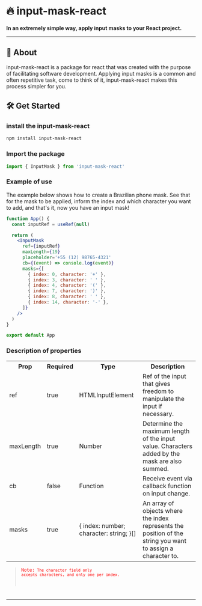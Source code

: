 # 🔥 input-mask-react

**In an extremely simple way, apply input masks to your React project.**

---

## 🚀 About

input-mask-react is a package for react that was created with the purpose of facilitating software development. Applying input masks is a common and often repetitive task, come to think of it, input-mask-react makes this process simpler for you.

## 🛠 Get Started

### install the input-mask-react

```bash
npm install input-mask-react
```

### Import the package

```jsx
import { InputMask } from 'input-mask-react'
```

### Example of use

The example below shows how to create a Brazilian phone mask. See that for the mask to be applied, inform the index and which character you want to add, and that's it, now you have an input mask!

```jsx
function App() {
  const inputRef = useRef(null)

  return (
    <InputMask
      ref={inputRef}
      maxLength={19}
      placeholder='+55 (12) 98765-4321'
      cb={(event) => console.log(event)}
      masks={[
        { index: 0, character: '+' },
        { index: 3, character: ' ' },
        { index: 4, character: '(' },
        { index: 7, character: ')' },
        { index: 8, character: ' ' },
        { index: 14, character: '-' },
      ]}
    />
  )
}

export default App
```

### Description of properties

<table>
  <tr>
    <th>Prop</th>
    <th>Required</th>
    <th>Type</th>
    <th>Description</th>
  </tr>
  
  <tr>
    <td>ref</td>
    <td>true</td>
    <td>HTMLInputElement</td>
    <td>Ref of the input that gives freedom to manipulate the input if necessary.</td>
  </tr>
  
  <tr>
    <td>maxLength</td>
    <td>true</td>
    <td>Number</td>
    <td>Determine the maximum length of the input value. Characters added by the mask are also summed.</td>
  </tr>

  <tr>
    <td>cb</td>
    <td>false</td>
    <td>Function</td>
    <td>Receive event via callback function on input change.</td>
  </tr>

  <tr>
    <td>masks</td>
    <td>true</td>
    <td>
      {
        index: number;
        character: string;
      }[]
    </td>
    <td>
    An array of objects where the index represents the position of the string you want to assign a character to.
    </td>
  </tr>

</table>

> <code style="color: red">Note:<code/> The character field only accepts characters, and only one per index.

---
